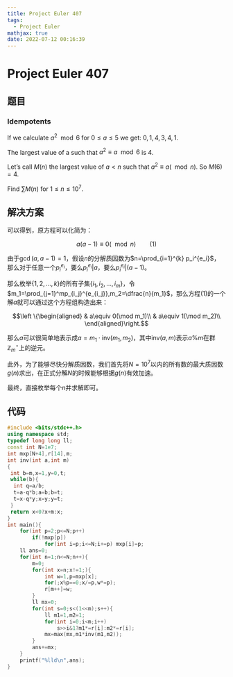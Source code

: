 ```yaml
---
title: Project Euler 407
tags:
  - Project Euler
mathjax: true
date: 2022-07-12 00:16:39
---
```


<escape><!-- more --></escape>

# Project Euler 407

## 题目

### Idempotents

If we calculate $a^2 \mod 6$ for $0 \le a \le 5$ we get: $0,1,4,3,4,1$.

The largest value of a such that $a^2 ≡ a \mod 6$ is $4$.

Let’s call $M(n)$ the largest value of $a < n$ such that $a^2 \equiv a (\mod n)$. So $M(6) = 4$.

Find $\sum M(n)$ for $1 \le n \le 10^7$.

## 解决方案

可以得到，原方程可以化简为：

$$a(a-1)\equiv 0(\mod n)\qquad(1)$$

由于$\gcd(a,a-1)=1$，假设$n$的分解质因数为$n=\prod_{i=1}^{k} p_i^{e_i}$，那么对于任意一个$p_i^{e_i}$，要么$p_i^{e_i}|a$，要么$p_i^{e_i}|(a-1)$。

那么枚举$\{1,2,\dots,k\}$的所有子集$\{i_1,i_2,\dots,i_m\}$，令$m_1=\prod_{j=1}^mp_{i_j}^{e_{i_j}},m_2=\dfrac{n}{m_1}$，那么方程$(1)$的一个解$a$就可以通过这个方程组构造出来：

$$\left \{\begin{aligned}
  & a\equiv 0(\mod m_1)\\
  & a\equiv 1(\mod m_2)\\
\end{aligned}\right.$$

那么$a$可以很简单地表示成$a=m_1\cdot \text{inv}(m_1,m_2)$，其中$\text{inv}(a,m)$表示$a\%m$在群$\mathbb{Z}_m^{\star}$上的逆元。

此外，为了能够尽快分解质因数，我们首先将$N=10^7$以内的所有数的最大质因数$g(n)$求出，在正式分解$N$的时候能够根据$g(n)$有效加速。

最终，直接枚举每个$n$并求解即可。

## 代码

```C++
#include <bits/stdc++.h>
using namespace std;
typedef long long ll;
const int N=1e7;
int mxp[N+4],r[14],m;
int inv(int a,int m)
{
 int b=m,x=1,y=0,t;
 while(b){
  int q=a/b;
  t=a-q*b;a=b;b=t;
  t=x-q*y;x=y;y=t;
 }
 return x<0?x+m:x;
}
int main(){
    for(int p=2;p<=N;p++)
        if(!mxp[p])
            for(int i=p;i<=N;i+=p) mxp[i]=p;
    ll ans=0;
    for(int n=1;n<=N;n++){
        m=0;
        for(int x=n;x!=1;){
            int w=1,p=mxp[x];
            for(;x%p==0;x/=p,w*=p);
            r[m++]=w;
        }
        ll mx=0;
        for(int s=0;s<(1<<m);s++){
            ll m1=1,m2=1;
            for(int i=0;i<m;i++)
                s>>i&1?m1*=r[i]:m2*=r[i];
            mx=max(mx,m1*inv(m1,m2));
        }
        ans+=mx;
    }
    printf("%lld\n",ans);
}

```
